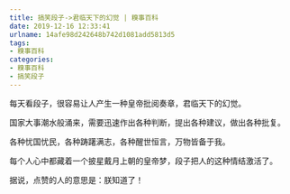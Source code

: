 ```yaml
---
title: 搞笑段子->君临天下的幻觉 | 糗事百科
date: 2019-12-16 12:33:41
urlname: 14afe98d242648b742d1081add5813d5
tags: 
- 糗事百科
categories:
- 糗事百科
- 搞笑段子
---
```

每天看段子，很容易让人产生一种皇帝批阅奏章，君临天下的幻觉。

国家大事潮水般涌来，需要迅速作出各种判断，提出各种建议，做出各种批复。

各种忧国忧民，各种踌躇满志，各种醒世恒言，万物皆备于我。

每个人心中都藏着一个披星戴月上朝的皇帝梦，段子把人的这种情结激活了。

据说，点赞的人的意思是：朕知道了！


